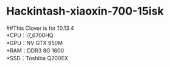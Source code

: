# Hackintash-xiaoxin-700-15isk
##This Clover is for 10.13.4  
*CPU：I7_6700HQ  
*GPU：NV GTX 950M  
*RAM：DDR3 8G 1600  
*SSD：Toshiba Q200EX  
